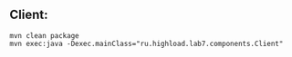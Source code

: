 ## Client:
```shell script
mvn clean package
mvn exec:java -Dexec.mainClass="ru.highload.lab7.components.Client"
```



